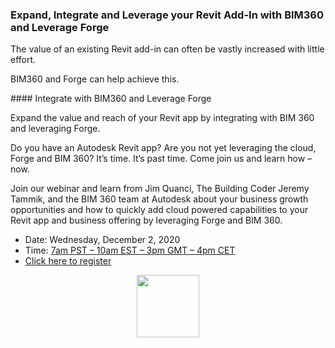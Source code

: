 <head>
<meta http-equiv="Content-Type" content="text/html; charset=utf-8">
<link rel="stylesheet" type="text/css" href="bc.css">
<script src="https://cdn.rawgit.com/google/code-prettify/master/loader/run_prettify.js" type="text/javascript"></script>
</head>

<!---


twitter:

 the #RevitAPI @AutodeskForge @AutodeskRevit #bim #DynamoBim #ForgeDevCon 

&ndash; 
...

linkedin:

#bim #DynamoBim #ForgeDevCon #Revit #API #IFC #SDK #AI #VisualStudio #Autodesk #AEC #adsk

the [Revit API discussion forum](http://forums.autodesk.com/t5/revit-api-forum/bd-p/160) thread

<center>
<img src="img/" alt="" title="" width="600"/>
<p style="font-size: 80%; font-style:italic"></p>
<p style="font-size: 80%; font-style:italic">
<a href=""></a>
</p>
</center>

-->

### Expand, Integrate and Leverage your Revit Add-In with BIM360 and Leverage Forge

The value of an existing Revit add-in can often be vastly increased with little effort.

BIM360 and Forge can help achieve this.

####<a name="2"></a> Integrate with BIM360 and Leverage Forge

Expand the value and reach of your Revit app by integrating with BIM 360 and leveraging Forge.

Do you have an Autodesk Revit app?
Are you not yet leveraging the cloud, Forge and BIM 360?
It’s time.
It’s past time.
Come join us and learn how &ndash; now.

Join our webinar and learn from Jim Quanci, The Building Coder Jeremy Tammik, and the BIM 360 team at Autodesk about your business growth opportunities and how to quickly add cloud powered capabilities to your Revit app and business offering by leveraging Forge and BIM 360.

- Date: Wednesday, December 2, 2020
- Time: [7am PST &ndash; 10am EST &ndash; 3pm GMT &ndash; 4pm CET](https://www.timeanddate.com/worldclock/converter.html?iso=20201202T150000&p1=268)
- [Click here to register](https://autodesk.zoom.us/webinar/register/WN_lllxsRscRUab8xROn9Anfg)


<center>
<img src="img/.jpg" alt="" title="" width="100"/> <!-- 600 
</center>


